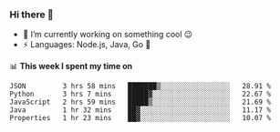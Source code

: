 ### Hi there 👋

<!--
**nodejh/nodejh** is a ✨ _special_ ✨ repository because its `README.md` (this file) appears on your GitHub profile.

Here are some ideas to get you started:

- 🔭 I’m currently working on ...
- 🌱 I’m currently learning ...
- 👯 I’m looking to collaborate on ...
- 🤔 I’m looking for help with ...
- 💬 Ask me about ...
- 📫 How to reach me: ...
- 😄 Pronouns: ...
- ⚡ Fun fact: ...
-->

- 🔭 I’m currently working on something cool :wink:
- ⚡ Languages: Node.js, Java, Go :thought_balloon:

📊 **This week I spent my time on**

<!--START_SECTION:waka-->
```text
JSON         3 hrs 58 mins   ███████▒░░░░░░░░░░░░░░░░░   28.91 % 
Python       3 hrs 7 mins    █████▓░░░░░░░░░░░░░░░░░░░   22.67 % 
JavaScript   2 hrs 59 mins   █████▒░░░░░░░░░░░░░░░░░░░   21.69 % 
Java         1 hr 32 mins    ██▓░░░░░░░░░░░░░░░░░░░░░░   11.17 % 
Properties   1 hr 23 mins    ██▓░░░░░░░░░░░░░░░░░░░░░░   10.07 % 
```
<!--END_SECTION:waka-->


<!--
:traffic_light: **Visitors**

![visitors](https://visitor-badge.glitch.me/badge?page_id=nodejh.nodejh)
-->
